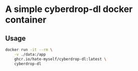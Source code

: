 # A simple cyberdrop-dl docker container

## Usage

```bash
docker run -it --rm \
    -v ./data:/app
    ghcr.io/hate-myself/cyberdrop-dl:latest \
    cyberdrop-dl
```
